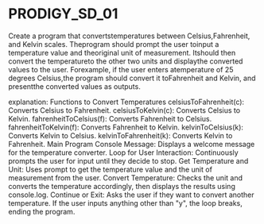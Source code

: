 # PRODIGY_SD_01

Create a program that convertstemperatures between Celsius,Fahrenheit, and Kelvin scales. Theprogram should prompt the user toinput a temperature value and theoriginal unit of measurement. Itshould then convert the temperatureto the other two units and displaythe converted values to the user. Forexample, if the user enters atemperature of 25 degrees Celsius,the program should convert it toFahrenheit and Kelvin, and presentthe converted values as outputs.

explanation: Functions to Convert Temperatures
celsiusToFahrenheit(c): Converts Celsius to Fahrenheit.
celsiusToKelvin(c): Converts Celsius to Kelvin.
fahrenheitToCelsius(f): Converts Fahrenheit to Celsius.
fahrenheitToKelvin(f): Converts Fahrenheit to Kelvin.
kelvinToCelsius(k): Converts Kelvin to Celsius.
kelvinToFahrenheit(k): Converts Kelvin to Fahrenheit.
Main Program
Console Message: Displays a welcome message for the temperature converter.
Loop for User Interaction:
Continuously prompts the user for input until they decide to stop.
Get Temperature and Unit: Uses prompt to get the temperature value and the unit of measurement from the user.
Convert Temperature: Checks the unit and converts the temperature accordingly, then displays the results using console.log.
Continue or Exit: Asks the user if they want to convert another temperature. If the user inputs anything other than "y", the loop breaks, ending the program.
